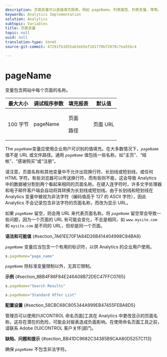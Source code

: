 ```yaml
---
description: 页面变量可以直接填充报表，例如 pageName、列表属性、列表变量，等等。
keywords: Analytics Implementation
solution: Analytics
subtopic: Variables
title: 页面变量
topic: null
uuid: null
translation-type: tm+mt
source-git-commit: 47291fb3d55ab3eb5ef181770bf2078c7ea55bc4

---
```



# pageName

 变量包含网站中每个页面的名称。


<!-- 

pageName.xml

 -->

<table id="table_0D09BAEC2FFD43F7905ED3649B3F8E05"> 
 <thead> 
  <tr> 
   <th class="entry"> 最大大小 </th> 
   <th class="entry"> 调试程序参数 </th> 
   <th class="entry"> 填充报表 </th> 
   <th class="entry"> 默认值 </th> 
  </tr> 
 </thead>
 <tbody> 
  <tr> 
   <td> 100 字节 </td> 
   <td> pageName </td> 
   <td> <p>页面 </p> <p>路径 </p> </td> 
   <td> 页面 URL </td> 
  </tr> 
 </tbody> 
</table>

The *`pageName`*&#x200B;变量应使用企业用户可识别的值填充。在大多数情况下，*`pageName`* 值不是 URL 或文件路径。通用 *`pageName`* 值包括一些名称，如“主页”、“结帐”、“感谢购买”或“注册”。

请注意，页面名称和其他变量中不允许出现换行符、长划线或短划线，或任何 HTML 字符。有些浏览器可以传送换行符，而有些则不能，这会导致 Analytics 中的数据被分割到两个看起来相同的页面名称。在键入连字符时，许多文字处理器和电子邮件客户端会自动将其转换为长划线或短划线。由于长划线和短划线在 Analytics 变量中被视为非法字符（编码值高于 127 的 ASCII 字符），因此 Analytics 不会记录包含非法字符的页面名称，而改为显示 URL。

如果 *`pageName`* 留空，则会用 URL 来代表页面名称。将 *`pageName`* 留空常会导致一些问题，因为一个页面的 URL 有可能会变化，不总是相同，如 `www.mysite.com` 和 `mysite.com` 是不同的 URL，但却是同一个页面。

**语法和可能值** {#section_7A61EE70F1A84D26B414404998C84BA8}

*`pageName`* 变量应当包含一个有用的标识符，以供 Analytics 的企业用户使用。

```js
s.pageName="page_name"
```

*`pageName`* 除标准变量限制以外，无其它限制。

**示例** {#section_8BB4F86F84E246A08B72DEC47FFC0765}

```js
s.pageName="Search Results" 
```

```js
s.pageName="Standard Offer List"
```

**配置设置** {#section_58CBC68C805344A999EB47455FEBA8D5}

管理员可以使用[!UICONTROL 命名页面]工具在 Analytics 中更改显示的页面名称，这存在潜在的危险，可能会对报表造成负面影响。在使用命名页面工具之前，请联系 Adobe [!UICONTROL 客户关怀]部门。

**缺陷、问题和提示** {#section_BB41DC9682C34385B9CAA80D5257C113}

确保 *`pageName`* 不包含非法字符。
